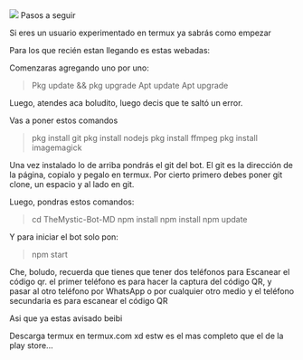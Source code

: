 <img src="https://github.com/NeKosmic/NK-BOT/blob/main/culebrita.svg" />
</div>
Pasos a seguir 

Si eres un usuario experimentado en termux ya sabrás como empezar 


Para los que recién estan llegando es estas webadas: 

Comenzaras agregando uno por uno:

> Pkg update && pkg upgrade 
> Apt update
> Apt upgrade 

Luego, atendes aca boludito, luego decis que te saltó un error.

Vas a poner estos comandos

> pkg install git
> pkg install nodejs
> pkg install ffmpeg
> pkg install imagemagick

Una vez instalado lo de arriba pondrás el git del bot. El git es la dirección de la página,
copialo y pegalo en termux. Por cierto primero debes poner git clone, un espacio y al lado en git.


Luego, pondras estos comandos: 

> cd TheMystic-Bot-MD
> npm install
> npm install
> npm update

Y para iniciar el bot solo pon: 

>npm start

Che, boludo, recuerda que tienes que tener dos teléfonos para
Escanear el código qr. el primer teléfono es para hacer la captura del código QR,
y pasar al otro teléfono por WhatsApp o por cualquier otro medio y el teléfono secundaria es para escanear el código QR

Asi que ya estas avisado beibi

Descarga termux en termux.com xd estw es el mas completo que el de la play store...
